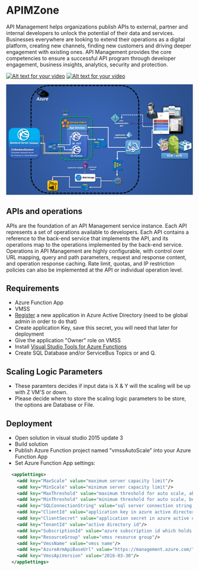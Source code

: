 # APIMZone

API Management helps organizations publish APIs to external, partner and internal developers to unlock the potential of their data and services. 
Businesses everywhere are looking to extend their operations as a digital platform, creating new channels, finding new customers and driving 
deeper engagement with existing ones. 
API Management provides the core competencies to ensure a successful API program through developer engagement, business insights, analytics, security and protection.

[![Alt text for your video](http://img.youtube.com/vi/X8Kfn39P7KQ/0.jpg)](http://www.youtube.com/watch?v=X8Kfn39P7KQ) [![Alt text for your video](http://img.youtube.com/vi/UM1y0yy7n1M/0.jpg)](http://www.youtube.com/watch?v=UM1y0yy7n1M)


![alt tag](https://raw.githubusercontent.com/zivshtaeinberg/APIMZone/master/ArcFile.PNG)

## APIs and operations
APIs are the foundation of an API Management service instance. 
Each API represents a set of operations available to developers. 
Each API contains a reference to the back-end service that implements the API, and its operations map to the operations implemented by the back-end service. 
Operations in API Management are highly configurable, with control over URL mapping, query and path parameters, request and response content, and operation response caching. 
Rate limit, quotas, and IP restriction policies can also be implemented at the API or individual operation level.

## Requirements
* Azure Function App
* VMSS
* [Register](https://docs.microsoft.com/en-us/azure/active-directory/active-directory-app-registration) a new application in Azure Active Directory (need to be global admin in order to do that)
* Create application Key, save this secret, you will need that later for deployment
* Give the application "Owner" role on VMSS
* Install [Visual Studio Tools for Azure Functions](https://blogs.msdn.microsoft.com/webdev/2016/12/01/visual-studio-tools-for-azure-functions/)
* Create SQL Database and/or ServiceBus Topics or and Q.

## Scaling Logic Parameters
* These paramters decides if input data is X & Y will the scaling will be up with Z VM'S or down.
* Please decide where to store the scaling logic parameters to be store, the options are Database or File.

## Deployment
* Open solution in visual studio 2015 update 3
* Build solution
* Publish Azure Function project named "vmssAutoScale" into your Azure Function App
* Set Azure Function App settings:
```XML
  <appSettings>
    <add key="MaxScale" value="maximum server capacity limit"/>
    <add key="MinScale" value="minimum server capacity limit"/>
    <add key="MaxThreshold" value="maximum threshold for auto scale, above this value autoscaler will add one server to vmss"/>
    <add key="MinThreshold" value="minimum threshold for auto scale, below this value autoscaler will remove one server to vmss"/>
    <add key="SQLConnectionString" value="sql server connection string which holds logic for autoscale"/>
    <add key="ClientId" value="application key in azure active directory"/>
    <add key="ClientSecret" value="application secret in azure active directory"/>
    <add key="TenantId" value="active directory id"/>
    <add key="SubscriptionId" value="azure subscription id which holds vmss"/>
    <add key="ResourceGroup" value="vmss resource group"/>
    <add key="VmssName" value="vmss name"/>
    <add key="AzureArmApiBaseUrl" value="https://management.azure.com/"/>
    <add key="VmssApiVersion" value="2016-03-30"/>
  </appSettings>
